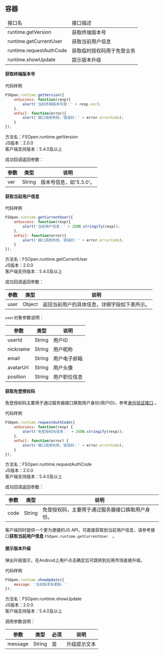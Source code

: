 ## 容器

<table class="api-list">
    <thead>
        <tr>
            <td>接口名</td>
            <td>接口描述</td>
        </tr>
    </thead>
    <tbody>
        <tr>
            <td>runtime.getVersion</td>
            <td>获取终端版本号</td>
        </tr>
        <tr>
            <td>runtime.getCurrentUser</td>
            <td>获取当前用户信息</td>
        </tr>
        <tr>
            <td>runtime.requestAuthCode</td>
            <td>获取临时授权码用于免登业务</td>
        </tr>
        <tr>
            <td>runtime.showUpdate</td>
            <td>提示版本升级</td>
        </tr>
    </tbody>
</table>

#### 获取终端版本号   

代码样例
```javascript
FSOpen.runtime.getVersion({
    onSuccess: function(resp){
        alert('当前终端版本号是：' + resp.ver);
    },
    onFail: function(error){
        alert('接口调用失败，错误码：' + error.errorCode);
    }
});
```

方法名：FSOpen.runtime.getVersion  
JS版本：2.0.0  
客户端支持版本：5.4.0及以上  

成功回调返回参数：    

| 参数      | 类型        | 说明                |
| ----------| ------------| --------------------|
| ver       | String      | 版本号信息，如'5.3.0'。 |

#### 获取当前用户信息   
  
代码样例
```javascript
FSOpen.runtime.getCurrentUser({
    onSuccess: function(resp){
        alert('当前用户信息：' + JSON.stringify(resp));
    },
    onFail: function(error){
        alert('接口调用失败，错误码：' + error.errorCode);
    }
});
```

方法名：FSOpen.runtime.getCurrentUser    
JS版本：2.0.0  
客户端支持版本：5.4.0及以上  

成功回调返回参数：    

| 参数      | 类型        | 说明                |
| ----------| ------------| --------------------|
| user      | Object      | 返回当前用户的具体信息，详细字段如下表所示。 |

`user`对象参数说明：  

| 参数      | 类型          | 说明         |
| ----------| --------------| -------------|
| userId    | String        | 用户ID  |
| nickname  | String        | 用户昵称     |
| email     | String        | 用户电子邮箱 |
| avatarUrl | String        | 用户头像     |
| position  | String        | 用户职位信息 |

#### 获取免登授权码
免登授权码主要用于通过服务器接口换取用户身份(用户ID)，参考[身份验证接口](http://open.fxiaoke.com/wiki.html#artiId=19) 。

代码样例  
```javascript
FSOpen.runtime.requestAuthCode({
    onSuccess: function(resp) {
        alert('免登授权码信息：' + JSON.stringify(resp));
    },
    onFail: function(error) {
        alert('接口调用失败，错误码：' + error.errorCode);
    }
});
```  

方法名：FSOpen.runtime.requestAuthCode   
JS版本：2.0.0  
客户端支持版本：5.4.0及以上  

成功回调返回参数：     

| 参数       | 类型        | 说明                |
| -----------| ------------| --------------------|
| code       | String      | 免登授权码，主要用于通过服务器接口换取用户身份。 |

客户端同时提供一个更为便捷的JS API，可直接获取到当前用户信息，请参考接口**获取当前用户信息** `FSOpen.runtime.getCurrentUser  `。

#### 提示版本升级    
弹出升级提示，在Android上用户点击确定后可跳转到应用市场直接升级。  

代码样例
```javascript
FSOpen.runtime.showUpdate({
    message: '当前版本有更新。'
});
``` 

方法名：FSOpen.runtime.showUpdate  
JS版本：2.0.0  
客户端支持版本：5.4.0及以上  

调用参数说明：    

| 参数      | 类型        | 必须 | 说明                |
| ----------| ------------| -----| --------------------|
| message   | String      | 是   | 升级提示文本 |

